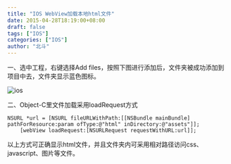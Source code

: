 ```yaml
---
title: "IOS WebView加载本地html文件"
date: 2015-04-28T18:19:00+08:00
draft: false
tags: ["IOS"]
categories: ["IOS"]
author: "北斗"
---
```

一、选中工程，右键选择Add files，按照下图进行添加后，文件夹被成功添加到项目中去，文件夹显示蓝色图标。

![ios](/media/images/2015/ios01.jpg)

 二、Object-C里文件加载采用loadRequest方式

```
NSURL *url = [NSURL fileURLWithPath:[[NSBundle mainBundle] pathForResource:param ofType:@"html" inDirectory:@"assets"]];
    [webView loadRequest:[NSURLRequest requestWithURL:url]];
```
以上方式可正确显示html文件，并且文件夹内可采用相对路径访问css、javascript、图片等文件。